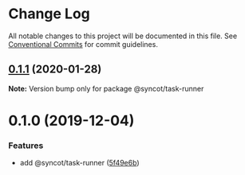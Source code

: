 # Change Log

All notable changes to this project will be documented in this file.
See [Conventional Commits](https://conventionalcommits.org) for commit guidelines.

## [0.1.1](https://github.com/SyncOT/SyncOT/compare/@syncot/task-runner@0.1.0...@syncot/task-runner@0.1.1) (2020-01-28)

**Note:** Version bump only for package @syncot/task-runner





# 0.1.0 (2019-12-04)


### Features

* add @syncot/task-runner ([5f49e6b](https://github.com/SyncOT/SyncOT/commit/5f49e6b896070016694f061045e1f3694c387be0))
